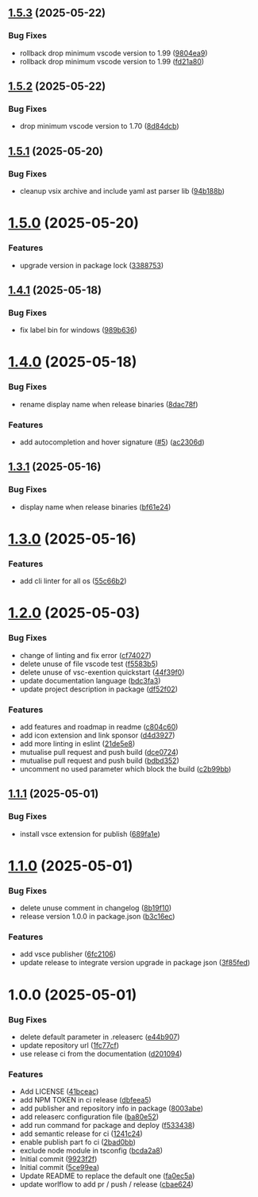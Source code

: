 ## [1.5.3](https://github.com/DrakkarStorm/mistral-yaql-linter/compare/v1.5.2...v1.5.3) (2025-05-22)


### Bug Fixes

* rollback drop minimum vscode version to 1.99 ([9804ea9](https://github.com/DrakkarStorm/mistral-yaql-linter/commit/9804ea95b513013fdfdc4f28cbfa822898699b89))
* rollback drop minimum vscode version to 1.99 ([fd21a80](https://github.com/DrakkarStorm/mistral-yaql-linter/commit/fd21a807a789f1c4eb32e2f753f40c5dcb4dbd6e))

## [1.5.2](https://github.com/DrakkarStorm/mistral-yaql-linter/compare/v1.5.1...v1.5.2) (2025-05-22)


### Bug Fixes

* drop minimum vscode version to 1.70 ([8d84dcb](https://github.com/DrakkarStorm/mistral-yaql-linter/commit/8d84dcb2a0289ef286d62c016aae387b14135ace))

## [1.5.1](https://github.com/DrakkarStorm/mistral-yaql-linter/compare/v1.5.0...v1.5.1) (2025-05-20)


### Bug Fixes

* cleanup vsix archive and include yaml ast parser lib ([94b188b](https://github.com/DrakkarStorm/mistral-yaql-linter/commit/94b188bb874542ac72cb753d1ae1b6cb609fcd0c))

# [1.5.0](https://github.com/DrakkarStorm/mistral-yaql-linter/compare/v1.4.1...v1.5.0) (2025-05-20)


### Features

* upgrade version in package lock ([3388753](https://github.com/DrakkarStorm/mistral-yaql-linter/commit/338875305945b0a6ed256afbe4dd1509e5e47749))

## [1.4.1](https://github.com/DrakkarStorm/mistral-yaql-linter/compare/v1.4.0...v1.4.1) (2025-05-18)


### Bug Fixes

* fix label bin for windows ([989b636](https://github.com/DrakkarStorm/mistral-yaql-linter/commit/989b636de4b081f015ac0f88d604a5c5ca466832))

# [1.4.0](https://github.com/DrakkarStorm/mistral-yaql-linter/compare/v1.3.1...v1.4.0) (2025-05-18)


### Bug Fixes

* rename display name when release binaries ([8dac78f](https://github.com/DrakkarStorm/mistral-yaql-linter/commit/8dac78f10eee094ced5ce001b4c28750f353da43))


### Features

* add autocompletion and hover signature ([#5](https://github.com/DrakkarStorm/mistral-yaql-linter/issues/5)) ([ac2306d](https://github.com/DrakkarStorm/mistral-yaql-linter/commit/ac2306def0dfca81a74f8de56638b85cf2c2fa25))

## [1.3.1](https://github.com/DrakkarStorm/mistral-yaql-linter/compare/v1.3.0...v1.3.1) (2025-05-16)


### Bug Fixes

* display name when release binaries ([bf61e24](https://github.com/DrakkarStorm/mistral-yaql-linter/commit/bf61e24cc2f972f1909c902f1a8bdad2c843e9ca))

# [1.3.0](https://github.com/DrakkarStorm/mistral-yaql-linter/compare/v1.2.0...v1.3.0) (2025-05-16)


### Features

* add cli linter for all os ([55c66b2](https://github.com/DrakkarStorm/mistral-yaql-linter/commit/55c66b2384465f8569d2a1df4955877d8232dfae))

# [1.2.0](https://github.com/DrakkarStorm/mistral-yaql-linter/compare/v1.1.1...v1.2.0) (2025-05-03)


### Bug Fixes

* change of linting and fix error ([cf74027](https://github.com/DrakkarStorm/mistral-yaql-linter/commit/cf74027e82cd15deabce8ebdb28495702928c5cd))
* delete unuse of file vscode test ([f5583b5](https://github.com/DrakkarStorm/mistral-yaql-linter/commit/f5583b5b89b04429829fc895122a989047c5e88f))
* delete unuse of vsc-exention quickstart ([44f39f0](https://github.com/DrakkarStorm/mistral-yaql-linter/commit/44f39f02366fe24dd5d931a6e296d0dbeefde709))
* update documentation language ([bdc3fa3](https://github.com/DrakkarStorm/mistral-yaql-linter/commit/bdc3fa3f83ae80987499951774c63d72b4ce252b))
* update project description in package ([df52f02](https://github.com/DrakkarStorm/mistral-yaql-linter/commit/df52f02cfe8301ffe15de2f31f70289911219847))


### Features

* add features and roadmap in readme ([c804c60](https://github.com/DrakkarStorm/mistral-yaql-linter/commit/c804c60ad45e62b6e3830e1b53d40ea737212f10))
* add icon extension and link sponsor ([d4d3927](https://github.com/DrakkarStorm/mistral-yaql-linter/commit/d4d39270397fe2a5a6f64d1e8347181a806029d2))
* add more linting in eslint ([21de5e8](https://github.com/DrakkarStorm/mistral-yaql-linter/commit/21de5e81ed6a9793ebc5c9916056634ed427c2fc))
* mutualise pull request and push build ([dce0724](https://github.com/DrakkarStorm/mistral-yaql-linter/commit/dce0724a1b7f71940880f471f8b7aa3e6adf8af7))
* mutualise pull request and push build ([bdbd352](https://github.com/DrakkarStorm/mistral-yaql-linter/commit/bdbd3526eb5d688a71d55e5c9c8fc6fd4d5b8838))
* uncomment no used parameter which block the build ([c2b99bb](https://github.com/DrakkarStorm/mistral-yaql-linter/commit/c2b99bb36d1405eb2365f103bd2831cdf7e56e6e))

## [1.1.1](https://github.com/DrakkarStorm/mistral-yaql-linter/compare/v1.1.0...v1.1.1) (2025-05-01)


### Bug Fixes

* install vsce extension for publish ([689fa1e](https://github.com/DrakkarStorm/mistral-yaql-linter/commit/689fa1e489ec652ce07c3a761ce610df23d1aa8b))

# [1.1.0](https://github.com/DrakkarStorm/mistral-yaql-linter/compare/v1.0.0...v1.1.0) (2025-05-01)


### Bug Fixes

* delete unuse comment in changelog ([8b19f10](https://github.com/DrakkarStorm/mistral-yaql-linter/commit/8b19f10e0bc1c231d4275e546c96d7cb4d6b584b))
* release version 1.0.0 in package.json ([b3c16ec](https://github.com/DrakkarStorm/mistral-yaql-linter/commit/b3c16ec38e63f9fb14d1a682d860872f4ea671a0))


### Features

* add vsce publisher ([6fc2106](https://github.com/DrakkarStorm/mistral-yaql-linter/commit/6fc2106d17c9b500569cfe6656660251bdab73d0))
* update release to integrate version upgrade in package json ([3f85fed](https://github.com/DrakkarStorm/mistral-yaql-linter/commit/3f85fedc06195f8c8047cf01add811bfe1eef47f))

# 1.0.0 (2025-05-01)


### Bug Fixes

* delete default parameter in .releaserc ([e44b907](https://github.com/DrakkarStorm/mistral-yaql-linter/commit/e44b907cbd3611fad207ad93130b4ec2dffda7a4))
* update repository url ([1fc77cf](https://github.com/DrakkarStorm/mistral-yaql-linter/commit/1fc77cf658dd9757cc1652f4db0f985507a7a1a8))
* use release ci from the documentation ([d201094](https://github.com/DrakkarStorm/mistral-yaql-linter/commit/d2010948d719526a5d60bc482bedd356ab04aea2))


### Features

* Add LICENSE ([41bceac](https://github.com/DrakkarStorm/mistral-yaql-linter/commit/41bceac81688f65d50c46b05440c7f918093dc15))
* add NPM TOKEN in ci release ([dbfeea5](https://github.com/DrakkarStorm/mistral-yaql-linter/commit/dbfeea5032ea0c283388520bfe5e0a9cae41f370))
* add publisher and repository info in package ([8003abe](https://github.com/DrakkarStorm/mistral-yaql-linter/commit/8003abef2b01f3c70d362fc6630a5965a16f95d2))
* add releaserc configuration file ([ba80e52](https://github.com/DrakkarStorm/mistral-yaql-linter/commit/ba80e52f85dfbbeb48a0d91d6002ba8ba9716f67))
* add run command for package and deploy ([f533438](https://github.com/DrakkarStorm/mistral-yaql-linter/commit/f533438352f56827e89d54be8ffb3e4a0d0f3cdf))
* add semantic release for ci ([1241c24](https://github.com/DrakkarStorm/mistral-yaql-linter/commit/1241c241c138663787ccee52e5993f3529555bb2))
* enable publish part fo ci ([2bad0bb](https://github.com/DrakkarStorm/mistral-yaql-linter/commit/2bad0bb66f54fac0755b2ab833272f64e0580c11))
* exclude node module in tsconfig ([bcda2a8](https://github.com/DrakkarStorm/mistral-yaql-linter/commit/bcda2a8cfe86d049c63ae0169333754d310f91fa))
* Initial commit ([9923f2f](https://github.com/DrakkarStorm/mistral-yaql-linter/commit/9923f2f9884348ee2ad567be87395112b5d702bd))
* Initial commit ([5ce99ea](https://github.com/DrakkarStorm/mistral-yaql-linter/commit/5ce99eac330a8b55e3e5362c4fdffafe2b5ae3c0))
* Update README to replace the default one ([fa0ec5a](https://github.com/DrakkarStorm/mistral-yaql-linter/commit/fa0ec5a87ea9f4ec54791e53c0db6f192e85c40c))
* update worlflow to add pr / push / release ([cbae624](https://github.com/DrakkarStorm/mistral-yaql-linter/commit/cbae62485cfde7e38617d35af0a3b92b9ade2459))
